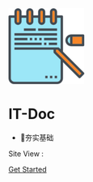 <img width="150px" src="_media/LogoMakr_6ln8tC.png">

# IT-Doc

- 🍅夯实基础

<span id="busuanzi_container_site_pv">Site View : <span id="busuanzi_value_site_pv">

[Get Started](README.md)

